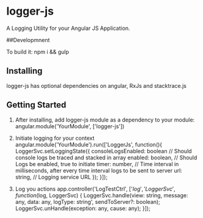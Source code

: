 # logger-js
A Logging Utility for your Angular JS Application.


##Developmnent

To build it:
npm i && gulp


## Installing
logger-js has optional dependencies on angular, RxJs and stacktrace.js


## Getting Started
1. After installing, add logger-js module as a dependency to your module:
angular.module('YourModule', ['logger-js'])



2. Initiate logging for your context
angular.module('YourModule').run(['LoggerJs', function(){
    LoggerSvc.setLoggingState({
                consoleLogsEnabled: boolean  // Should console logs be traced and stacked in array
                enabled: boolean,  // Should Logs be enabled, true to initiate
                timer: number,   // Time interval in milliseconds, after every time interval logs to be sent to server
                url: string,  // Logging service URL
            });
}]);



3. Log you actions
app.controller('LogTestCtrl', ['$log', 'LoggerSvc',  function ($log, LoggerSvc) {
    LoggerSvc.handle(view: string,
                    message: any,
                    data: any,
                    logType: string',
                    sendToServer?: boolean);
    LoggerSvc.unHandle(exception: any,
                    cause: any);
}]);